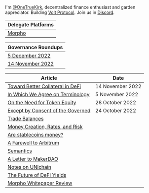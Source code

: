 I'm [@OneTrueKirk](https://twitter.com/OneTrueKirk), decentralized finance enthusiast and garden appreciator.
Building [Volt Protocol](https://www.voltprotocol.io).
Join us in [Discord](https://discord.com/invite/XK8VZyKU97).

| Delegate Platforms |
| ------------- |
| [Morpho](morpho_delegate.md) |

| Governance Roundups  |
| ------------- |
| [5 December 2022](govdec5.md)  |
| [14 November 2022](gov14nov.md)  |



| Article  | Date |
| ------------- | ------------- |
| [Toward Better Collateral in DeFi](collateral.md) | 14 November 2022 |
| [In Which We Agree on Terminology](definitions.md) | 5 November 2022 |
| [On the Need for Token Equity](chrysalis.md) | 28 October 2022 |
| [Except by Consent of the Governed](consent.md) | 24 October 2022 |
| [Trade Balances](trade.md) | |
| [Money Creation, Rates, and Risk](yield.md) | |
| [Are stablecoins money?](stablecoin.md) | |
| [A Farewell to Arbitrum](arbitrum.md) | |
| [Semantics](semantics.md) | |
| [A Letter to MakerDAO](lettertomaker.md) | |
| [Notes on UNIchain](unichain.md) | |
| [The Future of DeFi Yields](defidirection.md) | |
| [Morpho Whitepaper Review](morpho.md) | |